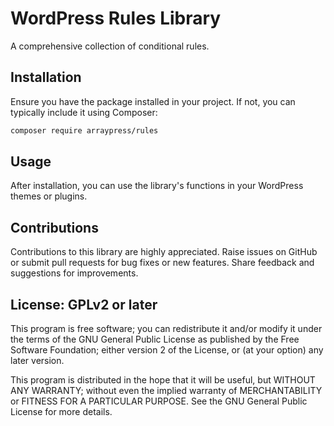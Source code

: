 # WordPress Rules Library

A comprehensive collection of conditional rules.

## Installation

Ensure you have the package installed in your project. If not, you can typically include it using Composer:

```bash
composer require arraypress/rules
```
## Usage

After installation, you can use the library's functions in your WordPress themes or plugins.

## Contributions

Contributions to this library are highly appreciated. Raise issues on GitHub or submit pull requests for bug fixes or new features. Share feedback and suggestions for improvements.

## License: GPLv2 or later

This program is free software; you can redistribute it and/or modify it under the terms of the GNU General Public License as published by the Free Software Foundation; either version 2 of the License, or (at your option) any later version.

This program is distributed in the hope that it will be useful, but WITHOUT ANY WARRANTY; without even the implied warranty of MERCHANTABILITY or FITNESS FOR A PARTICULAR PURPOSE. See the GNU General Public License for more details.